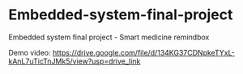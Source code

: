# Embedded-system-final-project
Embedded system final project - Smart medicine remindbox

Demo video:
https://drive.google.com/file/d/134KG37CDNpkeTYxL-kAnL7uTicTnJMk5/view?usp=drive_link
